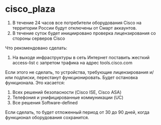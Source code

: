 # cisco_plaza

1. В течение 24 часов все потребители оборудования Cisco на территории России будут отключены от Смарт аккаунтов.
2. В течение суток будет инициировано проверка лицензирования со стороны серверов Cisco
 
Что рекомендовано сделать:
1. На выходе инфраструктуры в сеть Интернет поставить жесткий access-list с запретом трафика на адрес tools.cisco.com
 
Если этого не сделать, то устройства, требующие лицензирования и/или подписки, перестанут функционировать. Будет остановка функционала.
Это касается:
1. Всех решений безопасности (Cisco ISE, Cisco ASA)
2. Телефония и унифицированные коммуникации (UC)
3. Все решения Software-defined
 
Если сделать, то будет отложенный период от 30 до 90 дней, когда функционал оборудования сохранится.
